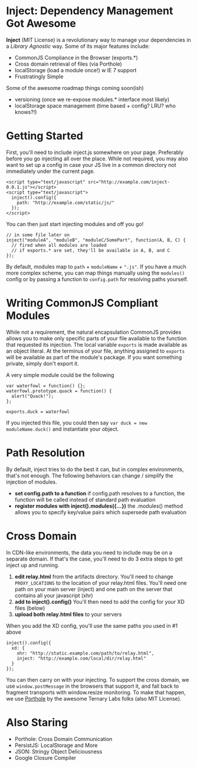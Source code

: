 Inject: Dependency Management Got Awesome
===
**Inject** (MIT License) is a revolutionary way to manage your dependencies in a *Library Agnostic* way. Some of its major features include:

* CommonJS Compliance in the Browser (exports.*)
* Cross domain retrieval of files (via Porthole)
* localStorage (load a module once!) w IE 7 support
* Frustratingly Simple

Some of the awesome roadmap things coming soon(ish)

* versioning (once we re-expose modules.* interface most likely)
* localStorage space management (time based + config? LRU? who knows?!)

Getting Started
===
First, you'll need to include inject.js somewhere on your page. Preferably before you go injecting all over the place. While not required, you may also want to set up a config in case your JS live in a common directory not immediately under the current page.

```
<script type="text/javascript" src="http://example.com/inject-0.0.1.js"></script>
<script type="text/javascript">
  inject().config({
    path: "http://example.com/static/js/"
  });
</script>
```

You can then just start injecting modules and off you go!

```
// in some file later on
inject("moduleA", "moduleB", "moduleC/SomePart", function(A, B, C) {
  // fired when all modules are loaded
  // if exports.* are set, they'll be available in A, B, and C
});
```

By default, modules map to `path` + `moduleName` + `".js"`. If you have a much more complex scheme, you can map things manually using the `modules()` config or by passing a function to `config.path` for resolving paths yourself.

Writing CommonJS Compliant Modules
===
While not a requirement, the natural encapsulation CommonJS provides allows you to make only specific parts of your file available to the function that requested its injection. The local variable `exports` is made available as an object literal. At the terminus of your file, anything assigned to `exports` will be available as part of the module's package. If you want something private, simply don't export it.

A very simple module could be the following

```
var waterfowl = function() {};
waterfowl.prototype.quack = function() {
  alert("Quack!");
};

exports.duck = waterfowl
```

If you injected this file, you could then say `var duck = new moduleName.duck()` and instantiate your object.

Path Resolution
===
By default, inject tries to do the best it can, but in complex environments, that's not enough. The following behaviors can change / simplify the injection of modules.

* **set config.path to a function** if config.path resolves to a function, the function will be called instead of standard path evaluation
* **register modules with inject().modules({...})** the .modules() method allows you to specify key/value pairs which supersede path evaluation

Cross Domain
===
In CDN-like environments, the data you need to include may be on a separate domain. If that's the case, you'll need to do 3 extra steps to get inject up and running.

1. **edit relay.html** from the artifacts directory. You'll need to change `PROXY_LOCATIONS` to the location of your relay.html files. You'll need one path on your main server (inject) and one path on the server that contains all your javascript (xhr)
2. **add to inject().config()** You'll then need to add the config for your XD files (below)
3. **upload both relay.html files** to your servers

When you add the XD config, you'll use the same paths you used in #1 above

```
inject().config({
  xd: {
    xhr: "http://static.example.com/path/to/relay.html",
    inject: "http://example.com/local/dir/relay.html"
  }
});
```

You can then carry on with your injecting. To support the cross domain, we use `window.postMessage` in the browsers that support it, and fall back to fragment transports with window.resize monitoring. To make that happen, we use [Porthole](http://ternarylabs.github.com/porthole/) by the awesome Ternary Labs folks (also MIT License).

Also Staring
===
* Porthole: Cross Domain Communication
* PersistJS: LocalStorage and More
* JSON: Stringy Object Deliciousness
* Google Closure Compiler